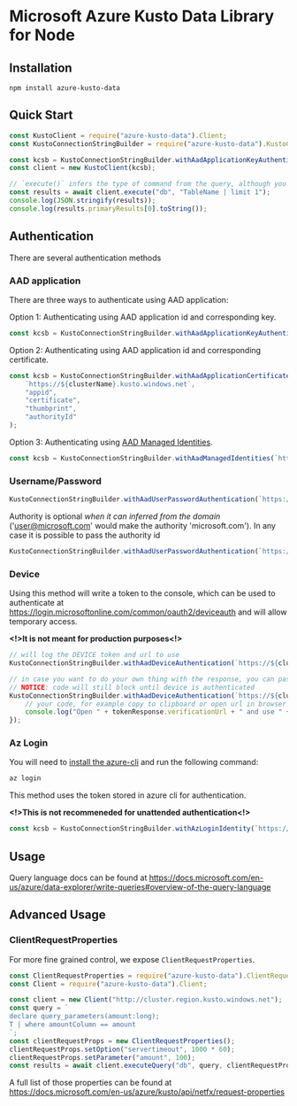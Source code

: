 # Microsoft Azure Kusto Data Library for Node

## Installation

`npm install azure-kusto-data`

## Quick Start

```javascript
const KustoClient = require("azure-kusto-data").Client;
const KustoConnectionStringBuilder = require("azure-kusto-data").KustoConnectionStringBuilder;

const kcsb = KustoConnectionStringBuilder.withAadApplicationKeyAuthentication(`https://${clusterName}.kusto.windows.net`, "appid", "appkey", "authorityId");
const client = new KustoClient(kcsb);

// `execute()` infers the type of command from the query, although you can also specify the type explicitly using the methods `excuteQuery()`,`executeQueryV1()` or `executeMgmt()`
const results = await client.execute("db", "TableName | limit 1");
console.log(JSON.stringify(results));
console.log(results.primaryResults[0].toString());
```

## Authentication

There are several authentication methods

### AAD application

There are three ways to authenticate using AAD application:

Option 1: Authenticating using AAD application id and corresponding key.

```javascript
const kcsb = KustoConnectionStringBuilder.withAadApplicationKeyAuthentication(`https://${clusterName}.kusto.windows.net`, "appid", "appkey", "authorityId");
```

Option 2: Authenticating using AAD application id and corresponding certificate.

```javascript
const kcsb = KustoConnectionStringBuilder.withAadApplicationCertificateAuthentication(
    `https://${clusterName}.kusto.windows.net`,
    "appid",
    "certificate",
    "thumbprint",
    "authorityId"
);
```

Option 3: Authenticating using [AAD Managed Identities](https://docs.microsoft.com/en-us/azure/active-directory/managed-identities-azure-resources/overview).

```javascript
const kcsb = KustoConnectionStringBuilder.withAadManagedIdentities(`https://${clusterName}.kusto.windows.net`, "(Optional)msiEndpoint", "(Optional)clientId");
```

### Username/Password

```javascript
KustoConnectionStringBuilder.withAadUserPasswordAuthentication(`https://${clusterName}.kusto.windows.net`, "username", "password");
```

Authority is optional _when it can inferred from the domain_ ('user@microsoft.com' would make the authority 'microsoft.com').
In any case it is possible to pass the authority id

```javascript
KustoConnectionStringBuilder.withAadUserPasswordAuthentication(`https://${clusterName}.kusto.windows.net`, "username", "password", "authorityId");
```

### Device

Using this method will write a token to the console, which can be used to authenticate at https://login.microsoftonline.com/common/oauth2/deviceauth and will allow temporary access.

**<!>It is not meant for production purposes<!>**

```javascript
// will log the DEVICE token and url to use
KustoConnectionStringBuilder.withAadDeviceAuthentication(`https://${clusterName}.kusto.windows.net`, authId);

// in case you want to do your own thing with the response, you can pass a callback
// NOTICE: code will still block until device is authenticated
KustoConnectionStringBuilder.withAadDeviceAuthentication(`https://${clusterName}.kusto.windows.net`, authId, (tokenResponse) => {
    // your code, for example copy to clipboard or open url in browser
    console.log("Open " + tokenResponse.verificationUrl + " and use " + tokenResponse.userCode + " code to authorize.");
});
```

### Az Login

You will need to [install the azure-cli](https://docs.microsoft.com/en-us/cli/azure/install-azure-cli) and run the following command:

```bash
az login
```

This method uses the token stored in azure cli for authentication.

**<!>This is not recommeneded for unattended authentication<!>**

```javascript
const kcsb = KustoConnectionStringBuilder.withAzLoginIdentity(`https://${clusterName}.kusto.windows.net`); // optionally also pass authorityId
```

## Usage

Query language docs can be found at https://docs.microsoft.com/en-us/azure/data-explorer/write-queries#overview-of-the-query-language

## Advanced Usage

### ClientRequestProperties

For more fine grained control, we expose `ClientRequestProperties`.

```javascript
const ClientRequestProperties = require("azure-kusto-data").ClientRequestProperties;
const Client = require("azure-kusto-data").Client;

const client = new Client("http://cluster.region.kusto.windows.net");
const query = `
declare query_parameters(amount:long);
T | where amountColumn == amount
`;
const clientRequestProps = new ClientRequestProperties();
clientRequestProps.setOption("servertimeout", 1000 * 60);
clientRequestProps.setParameter("amount", 100);
const results = await client.executeQuery("db", query, clientRequestProps);
```

A full list of those properties can be found at https://docs.microsoft.com/en-us/azure/kusto/api/netfx/request-properties
